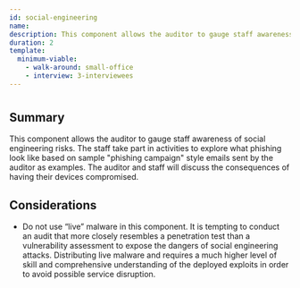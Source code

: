 ```yaml
---
id: social-engineering
name: 
description: This component allows the auditor to gauge staff awareness of social engineering risks. The staff take part in...
duration: 2
template:
  minimum-viable:
    - walk-around: small-office
    - interview: 3-interviewees
---
```

# 

## Summary

This component allows the auditor to gauge staff awareness of social engineering risks. The staff take part in activities to explore what phishing look like based on sample "phishing campaign" style emails sent by the auditor as examples.  The auditor and staff will discuss the consequences of having their devices compromised.



## Considerations

  * Do not use “live” malware in this component. It is tempting to conduct an audit that more closely resembles a penetration test than a vulnerability assessment to expose the dangers of social engineering attacks. Distributing live malware and requires a much higher level of skill and comprehensive understanding of the deployed exploits in order to avoid possible service disruption.


